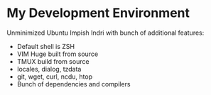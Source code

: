 # My Development Environment

Unminimized Ubuntu Impish Indri with bunch of additional features:

- Default shell is ZSH
- VIM Huge built from source
- TMUX build from source
- locales, dialog, tzdata
- git, wget, curl, ncdu, htop
- Bunch of dependencies and compilers
